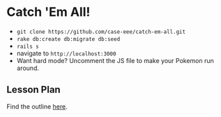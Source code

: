 # Catch 'Em All!

* `git clone https://github.com/case-eee/catch-em-all.git`
* `rake db:create db:migrate db:seed`
* `rails s`
* navigate to `http://localhost:3000`
* Want hard mode? Uncomment the JS file to make your Pokemon run around. 

## Lesson Plan

Find the outline [here](https://github.com/turingschool/lesson_plans/blob/master/ruby_02-web_applications_with_ruby/outlines/cart_implementation.markdown). 

